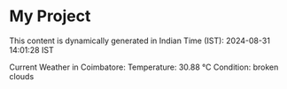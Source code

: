 # My Project

This content is dynamically generated in Indian Time (IST): 2024-08-31 14:01:28 IST


Current Weather in Coimbatore:
Temperature: 30.88 °C
Condition: broken clouds

